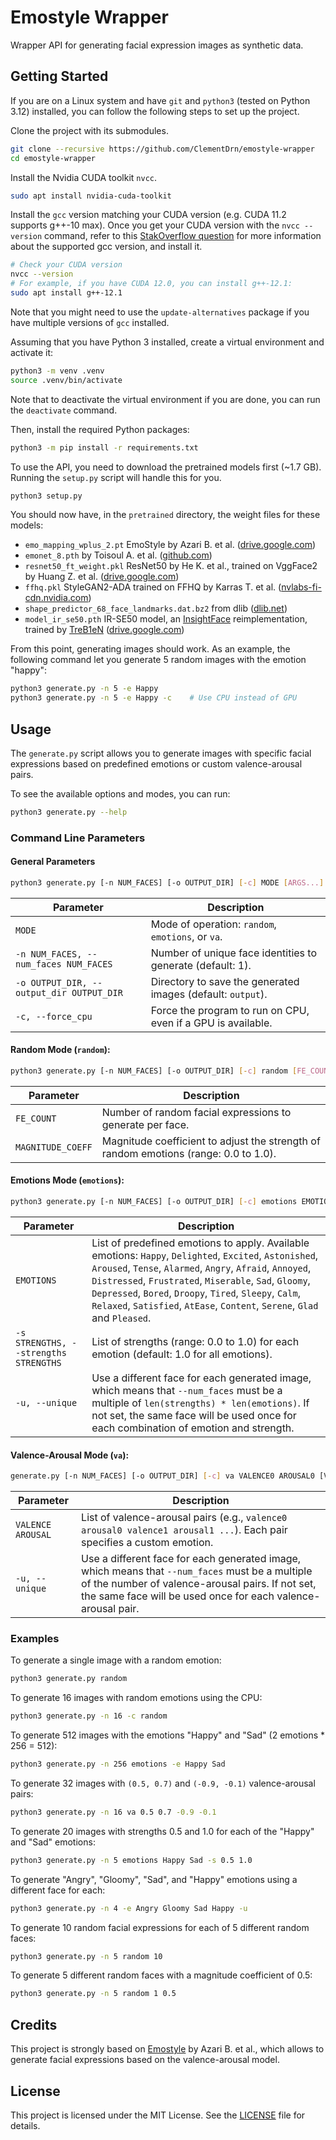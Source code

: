 # Emostyle Wrapper

Wrapper API for generating facial expression images as synthetic data.

## Getting Started

If you are on a Linux system and have `git` and `python3` (tested on Python 3.12) installed, you can follow the following steps to set up the project.

Clone the project with its submodules.
```sh
git clone --recursive https://github.com/ClementDrn/emostyle-wrapper
cd emostyle-wrapper
```

Install the Nvidia CUDA toolkit `nvcc`.
```sh
sudo apt install nvidia-cuda-toolkit
```

Install the `gcc` version matching your CUDA version (e.g. CUDA 11.2 supports g++-10 max).
Once you get your CUDA version with the `nvcc --version` command, refer to this [StakOverflow question](https://stackoverflow.com/questions/6622454/cuda-incompatible-with-my-gcc-version) for more information about the supported gcc version, and install it.
```sh
# Check your CUDA version
nvcc --version
# For example, if you have CUDA 12.0, you can install g++-12.1:
sudo apt install g++-12.1
```
Note that you might need to use the `update-alternatives` package if you have multiple versions of `gcc` installed.

Assuming that you have Python 3 installed, create a virtual environment and activate it:
```sh
python3 -m venv .venv
source .venv/bin/activate
```
Note that to deactivate the virtual environment if you are done, you can run the `deactivate` command.

Then, install the required Python packages:
```sh
python3 -m pip install -r requirements.txt
```

To use the API, you need to download the pretrained models first (~1.7 GB). Running the `setup.py` script will handle this for you.
```sh
python3 setup.py
```
You should now have, in the `pretrained` directory, the weight files for these models:
- `emo_mapping_wplus_2.pt` EmoStyle by Azari B. et al. ([drive.google.com](https://drive.google.com/file/d/17C1-ACpPbFnaRNVYpDPrzNTYbFJPL_7h/view?usp=sharing))
- `emonet_8.pth` by Toisoul A. et al. ([github.com](https://github.com/face-analysis/emonet/blob/master/pretrained/emonet_8.pth))
- `resnet50_ft_weight.pkl` ResNet50 by He K. et al., trained on VggFace2 by Huang Z. et al. ([drive.google.com](https://drive.google.com/file/d/1A94PAAnwk6L7hXdBXLFosB_s0SzEhAFU/view?usp=sharing))
- `ffhq.pkl` StyleGAN2-ADA trained on FFHQ by Karras T. et al. ([nvlabs-fi-cdn.nvidia.com](https://nvlabs-fi-cdn.nvidia.com/stylegan2-ada-pytorch/pretrained/ffhq.pkl))
- `shape_predictor_68_face_landmarks.dat.bz2` from dlib ([dlib.net](http://dlib.net/files/shape_predictor_68_face_landmarks.dat.bz2))
- `model_ir_se50.pth` IR-SE50 model, an [InsightFace](https://github.com/deepinsight/insightface) reimplementation, trained by [TreB1eN](https://github.com/TreB1eN/InsightFace_Pytorch) ([drive.google.com](https://drive.google.com/file/d/1KW7bjndL3QG3sxBbZxreGHigcCCpsDgn/view?usp=sharing))

From this point, generating images should work.
As an example, the following command let you generate 5 random images with the emotion "happy":
```sh
python3 generate.py -n 5 -e Happy
python3 generate.py -n 5 -e Happy -c    # Use CPU instead of GPU
```


## Usage

The `generate.py` script allows you to generate images with specific facial expressions based on predefined emotions or custom valence-arousal pairs.

To see the available options and modes, you can run:
```sh
python3 generate.py --help
```

### Command Line Parameters

#### General Parameters

```sh
python3 generate.py [-n NUM_FACES] [-o OUTPUT_DIR] [-c] MODE [ARGS...]
```

| Parameter                                   | Description                                                          |
| ---------------------------------------- | -------------------------------------------------------------------- |
| `MODE`                                   | Mode of operation: `random`, `emotions`, or `va`.                     |
| `-n NUM_FACES, --num_faces NUM_FACES`    | Number of unique face identities to generate (default: 1).           |
| `-o OUTPUT_DIR, --output_dir OUTPUT_DIR` | Directory to save the generated images (default: `output`).          |
| `-c, --force_cpu`                        | Force the program to run on CPU, even if a GPU is available.         |

#### Random Mode (`random`):

```sh
python3 generate.py [-n NUM_FACES] [-o OUTPUT_DIR] [-c] random [FE_COUNT] [MAGNITUDE_COEFF]
```

| Parameter          | Description                                                                          |
| ----------------- | ------------------------------------------------------------------------------------ |
| `FE_COUNT`        | Number of random facial expressions to generate per face.                            |
| `MAGNITUDE_COEFF` | Magnitude coefficient to adjust the strength of random emotions (range: 0.0 to 1.0). |

#### Emotions Mode (`emotions`):

```sh
python3 generate.py [-n NUM_FACES] [-o OUTPUT_DIR] [-c] emotions EMOTION0 [EMOTION1...] [-s STRENGTH0 [STRENGTH1...]] [-u]
```

| Parameter   | Description                                                                                                                                                                                                                                                                                                                                                             |
| ---------- | ----------------------------------------------------------------------------------------------------------------------------------------------------------------------------------------------------------------------------------------------------------------------------------------------------------------------------------------------------------------------- |
| `EMOTIONS` | List of predefined emotions to apply. Available emotions: `Happy`, `Delighted`, `Excited`, `Astonished`, `Aroused`, `Tense`, `Alarmed`, `Angry`, `Afraid`, `Annoyed`, `Distressed`, `Frustrated`, `Miserable`, `Sad`, `Gloomy`, `Depressed`, `Bored`, `Droopy`, `Tired`, `Sleepy`, `Calm`, `Relaxed`, `Satisfied`, `AtEase`, `Content`, `Serene`, `Glad` and `Pleased`. |
| `-s STRENGTHS, --strengths STRENGTHS` | List of strengths (range: 0.0 to 1.0) for each emotion (default: 1.0 for all emotions). |
| `-u, --unique`                        | Use a different face for each generated image, which means that `--num_faces` must be a multiple of `len(strengths) * len(emotions)`. If not set, the same face will be used once for each combination of emotion and strength. |

#### Valence-Arousal Mode (`va`):

```sh
generate.py [-n NUM_FACES] [-o OUTPUT_DIR] [-c] va VALENCE0 AROUSAL0 [VALENCE1 AROUSAL1 ...] [-u]
```

| Parameter          | Description                                                                                                            |
| ----------------- | ---------------------------------------------------------------------------------------------------------------------- |
| `VALENCE AROUSAL` | List of valence-arousal pairs (e.g., `valence0 arousal0 valence1 arousal1 ...`). Each pair specifies a custom emotion. |
| `-u, --unique`    | Use a different face for each generated image, which means that `--num_faces` must be a multiple of the number of valence-arousal pairs. If not set, the same face will be used once for each valence-arousal pair. |


### Examples

To generate a single image with a random emotion:
```sh
python3 generate.py random
```

To generate 16 images with random emotions using the CPU:
```sh
python3 generate.py -n 16 -c random
```

To generate 512 images with the emotions "Happy" and "Sad" (2 emotions * 256 = 512):
```sh
python3 generate.py -n 256 emotions -e Happy Sad
```

To generate 32 images with `(0.5, 0.7)` and `(-0.9, -0.1)` valence-arousal pairs:
```sh
python3 generate.py -n 16 va 0.5 0.7 -0.9 -0.1
```

To generate 20 images with strengths 0.5 and 1.0  for each of the "Happy" and "Sad" emotions:
```sh
python3 generate.py -n 5 emotions Happy Sad -s 0.5 1.0
```

To generate "Angry", "Gloomy", "Sad", and "Happy" emotions using a different face for each:
```sh
python3 generate.py -n 4 -e Angry Gloomy Sad Happy -u
```

To generate 10 random facial expressions for each of 5 different random faces:
```sh
python3 generate.py -n 5 random 10
```

To generate 5 different random faces with a magnitude coefficient of 0.5:
```sh
python3 generate.py -n 5 random 1 0.5
```


## Credits

This project is strongly based on [Emostyle](https://https://github.com/bihamta/emostyle) by Azari B. et al., which allows to generate facial expressions based on the valence-arousal model.


## License

This project is licensed under the MIT License. See the [LICENSE](LICENSE) file for details.
